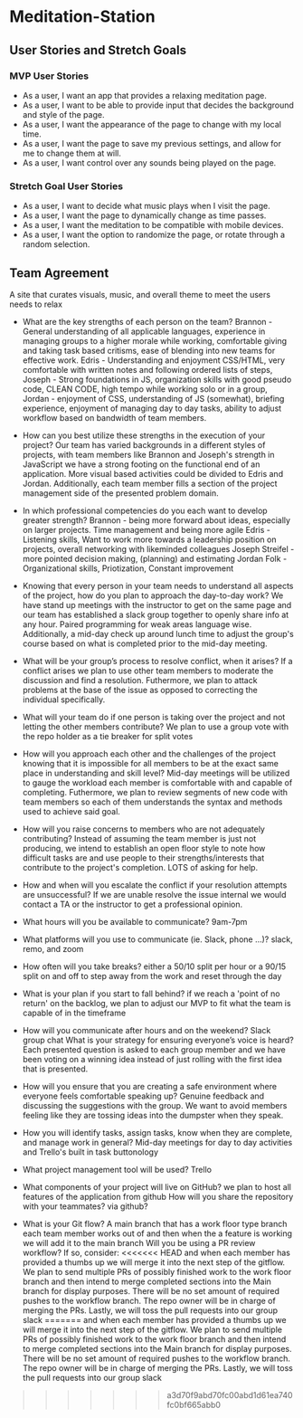 # Meditation-Station

## User Stories and Stretch Goals

### MVP User Stories

* As a user, I want an app that provides a relaxing meditation page.
* As a user, I want to be able to provide input that decides the background and style of the page.
* As a user, I want the appearance of the page to change with my local time.
* As a user, I want the page to save my previous settings, and allow for me to change them at will.
* As a user, I want control over any sounds being played on the page.

### Stretch Goal User Stories

* As a user, I want to decide what music plays when I visit the page.
* As a user, I want the page to dynamically change as time passes.
* As a user, I want the meditation to be compatible with mobile devices.
* As a user, I want the option to randomize the page, or rotate through a random selection.

## Team Agreement

A site that curates visuals, music, and overall theme to meet the users needs to relax

* What are the key strengths of each person on the team?
Brannon - General understanding of all applicable languages, experience in managing groups to a higher morale while working, comfortable giving and taking task based critisms, ease of blending into new teams for effective work.
Edris - Understanding and enjoyment CSS/HTML, very comfortable with written notes and following ordered lists of steps,  
Joseph - Strong foundations in JS, organization skills with good pseudo code, CLEAN CODE, high tempo while working solo or in a group,
Jordan - enjoyment of CSS, understanding of JS (somewhat), briefing experience, enjoyment of managing day to day tasks,  ability to adjust workflow based on bandwidth of team members.

* How can you best utilize these strengths in the execution of your project?
Our team has varied backgrounds in a different styles of projects, with team members like Brannon and Joseph's strength in JavaScript we have a strong footing on the functional end of an application. More visual based activities could be divided to Edris and Jordan. Additionally, each team member fills a section of the project management side of the presented problem domain.

* In which professional competencies do you each want to develop greater strength?
Brannon - being more forward about ideas, especially on larger projects. Time management and being more agile
Edris - Listening skills, Want to work more towards a leadership position on projects, overall networking with likeminded colleagues
Joseph Streifel - more pointed decision making, (planning) and estimating
Jordan Folk - Organizational skills, Priotization, Constant improvement

* Knowing that every person in your team needs to understand all aspects of the project, how do you plan to approach the day-to-day work?
We have stand up meetings with the instructor to get on the same page and our team has established a slack group together to openly share info at any hour. Paired programming for weak areas language wise. Additionally, a mid-day check up around lunch time to adjust the group's course based on what is completed prior to the mid-day meeting.


* What will be your group’s process to resolve conflict, when it arises?
If a conflict arises we plan to use other team members to moderate the discussion and find a resolution. Futhermore, we plan to attack problems at the base of the issue as opposed to correcting the individual specifically.


* What will your team do if one person is taking over the project and not letting the other members contribute?
We plan to use a group vote with the repo holder as a tie breaker for split votes


* How will you approach each other and the challenges of the project knowing that it is impossible for all members to be at the exact same place in understanding and skill level?
Mid-day meetings will be utilized to gauge the workload each member is comfortable with and capable of completing. Futhermore, we plan to review segments of new code with team members so each of them understands the syntax and methods used to achieve said goal.

* How will you raise concerns to members who are not adequately contributing?
Instead of assuming the team member is just not producing, we intend to establish an open floor style to note how difficult tasks are and use people to their strengths/interests that contribute to the project's completion. LOTS of asking for help.

* How and when will you escalate the conflict if your resolution attempts are unsuccessful?
If we are unable resolve the issue internal we would contact a TA or the instructor to get a professional opinion.

* What hours will you be available to communicate?
9am-7pm

* What platforms will you use to communicate (ie. Slack, phone …)?
slack, remo, and zoom

* How often will you take breaks?
either a 50/10 split per hour or a 90/15 split on and off to step away from the work and reset through the day

* What is your plan if you start to fall behind?
if we reach a 'point of no return' on the backlog, we plan to adjust our MVP to fit what the team is capable of in the timeframe


* How will you communicate after hours and on the weekend?
Slack group chat What is your strategy for ensuring everyone’s voice is heard?
Each presented question is asked to each group member and we have been voting on a winning idea instead of just rolling with the first idea that is presented. 

* How will you ensure that you are creating a safe environment where everyone feels comfortable speaking up?
Genuine feedback and discussing the suggestions with the group. We want to avoid members feeling like they are tossing ideas into the dumpster when they speak. 

* How you will identify tasks, assign tasks, know when they are complete, and manage work in general?
Mid-day meetings for day to day activities and Trello's built in task buttonology
* What project management tool will be used?
Trello
* What components of your project will live on GitHub?
we plan to host all features of the application from github
How will you share the repository with your teammates?
via github?
* What is your Git flow?
A main branch that has a work floor type branch each team member works out of and then when the a feature is working we will add it to the main branch 
Will you be using a PR review workflow? If so, consider:
<<<<<<< HEAD
and when each member has provided a thumbs up we will merge it into the next step of the gitflow. We plan to send multiple PRs of possibly finished work to the work floor branch and then intend to merge completed sections into the Main branch for display purposes. There will be no set amount of required pushes to the workflow branch. The repo owner will be in charge of merging the PRs. Lastly, we will toss the pull requests into our group slack 
=======
and when each member has provided a thumbs up we will merge it into the next step of the gitflow. We plan to send multiple PRs of possibly finished work to the work floor branch and then intend to merge completed sections into the Main branch for display purposes. There will be no set amount of required pushes to the workflow branch. The repo owner will be in charge of merging the PRs. Lastly, we will toss the pull requests into our group slack 

>>>>>>> a3d70f9abd70fc00abd1d61ea740fc0bf665abb0
